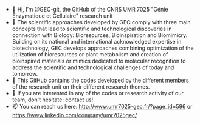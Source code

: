 - 👋 Hi, I’m @GEC-git, the GitHub of the CNRS UMR 7025 "Génie Enzymatique et Cellulaire" research unit
- 👀 The scientific approaches developed by GEC comply  with three main concepts that lead to scientific and technological discoveries in connection with Biology:
Bioresources, Bioinspiration and Biomimicry. 
Building on its national and international acknowledged expertise in biotechnology, GEC develops approaches combining optimization of the utilization of bioresources or plant metabolism and creation of bioinspired materials or mimics dedicated to molecular recognition to address the scientific and technological challenges of today and tomorrow. 
- 🌱 This GitHub contains the codes developed by the different members of the research unit on their different research themes.
- 💞️ If you are interested in any of the codes or research activity of our team, don't hesitate: contact us!
- 📫 You can reach us here: http://www.umr7025-gec.fr/?page_id=596 or https://www.linkedin.com/company/umr7025gec/

<!---
GEC-git/GEC-git is a ✨ special ✨ repository because its `README.md` (this file) appears on your GitHub profile.
You can click the Preview link to take a look at your changes.
--->
